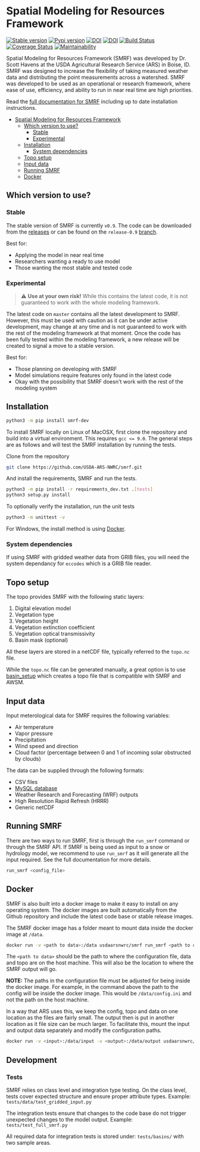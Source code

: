 # Spatial Modeling for Resources Framework

[![Stable version](https://img.shields.io/badge/stable%20version-v0.9-blue)](https://img.shields.io/badge/stable%20version-v0.9-blue)
[![Pypi version](https://img.shields.io/pypi/v/smrf-dev)](https://img.shields.io/pypi/v/smrf-dev)
[![DOI](https://zenodo.org/badge/DOI/10.5281/zenodo.898158.svg)](https://doi.org/10.5281/zenodo.898158)
[![DOI](https://readthedocs.org/projects/smrf/badge/)](https://smrf.readthedocs.io)
[![Build Status](https://travis-ci.com/USDA-ARS-NWRC/smrf.svg?branch=master)](https://travis-ci.com/USDA-ARS-NWRC/smrf)
[![Coverage Status](https://coveralls.io/repos/github/USDA-ARS-NWRC/smrf/badge.svg?branch=master)](https://coveralls.io/github/USDA-ARS-NWRC/smrf?branch=master)
[![Maintainability](https://api.codeclimate.com/v1/badges/128437f4e928e99cace5/maintainability)](https://codeclimate.com/github/USDA-ARS-NWRC/smrf/maintainability)

Spatial Modeling for Resources Framework (SMRF) was developed by Dr. Scott Havens at the USDA Agricultural Research Service (ARS) in Boise, ID. SMRF was designed to increase the flexibility of taking measured weather data and distributing the point measurements across a watershed. SMRF was developed to be used as an operational or research framework, where ease of use, efficiency, and ability to run in near real time are high priorities.

Read the [full documentation for SMRF](https://smrf.readthedocs.io) including up to date installation instructions.

- [Spatial Modeling for Resources Framework](#spatial-modeling-for-resources-framework)
  - [Which version to use?](#which-version-to-use)
    - [Stable](#stable)
    - [Experimental](#experimental)
  - [Installation](#installation)
    - [System dependencies](#system-dependencies)
  - [Topo setup](#topo-setup)
  - [Input data](#input-data)
  - [Running SMRF](#running-smrf)
  - [Docker](#docker)

## Which version to use?

### Stable

The stable version of SMRF is currently `v0.9`. The code can be downloaded from the [releases](https://github.com/USDA-ARS-NWRC/smrf/releases) or can be found on the `release-0.9` [branch](https://github.com/USDA-ARS-NWRC/smrf/tree/release-0.9).

Best for:

- Applying the model in near real time
- Researchers wanting a ready to use model
- Those wanting the most stable and tested code

### Experimental

> :warning: **Use at your own risk!** While this contains the latest code, it is not guaranteed to work with the whole modeling framework.

The latest code on `master` contains all the latest development to SMRF. However, this must be used with caution as it can be under active development, may change at any time and is not guaranteed to work with the rest of the modeling framework at that moment. Once the code has been fully tested within the modeling framework, a new release will be created to signal a move to a stable version.

Best for:

- Those planning on developing with SMRF
- Model simulations require features only found in the latest code
- Okay with the possibility that SMRF doesn't work with the rest of the modeling system

## Installation

```bash
python3 -m pip install smrf-dev
```

To install SMRF locally on Linux of MacOSX, first clone the repository and build into a virtual environment. This requires `gcc <= 9.0`. The general steps are as follows and will test the SMRF installation by running the tests.

Clone from the repository

```bash
git clone https://github.com/USDA-ARS-NWRC/smrf.git
```

And install the requirements, SMRF and run the tests.

```bash
python3 -m pip install -r requirements_dev.txt .[tests]
python3 setup.py install
```

To optionally verify the installation, run the unit tests

```bash
python3 -m unittest -v
```

For Windows, the install method is using [Docker](#Docker).

### System dependencies

If using SMRF with gridded weather data from GRIB files, you will need the system dependancy for `eccodes` which is a GRIB file reader.

## Topo setup

The topo provides SMRF with the following static layers:

1. Digital elevation model
2. Vegetation type
3. Vegetation height
4. Vegetation extinction coefficient
5. Vegetation optical transmissivity
6. Basin mask (optional)

All these layers are stored in a netCDF file, typically referred to the `topo.nc` file.

While the `topo.nc` file can be generated manually, a great option is to use [basin_setup](https://github.com/USDA-ARS-NWRC/basin_setup) which creates a topo file that is compatible with SMRF and AWSM.

## Input data

Input meterological data for SMRF requires the following variables:

- Air temperature
- Vapor pressure
- Precipitation
- Wind speed and direction
- Cloud factor (percentage between 0 and 1 of incoming solar obstructed by clouds)

The data can be supplied through the following formats:

- CSV files
- [MySQL database](https://github.com/USDA-ARS-NWRC/weather_database)
- Weather Research and Forecasting (WRF) outputs
- High Resolution Rapid Refresh (HRRR)
- Generic netCDF

## Running SMRF

There are two ways to run SMRF, first is through the `run_smrf` command or through the SMRF API. If SMRF is being used as input to a snow or hydrology model, we recommend to use `run_smrf` as it will generate all the input required. See the full documentation for more details.

```bash
run_smrf <config_file>
```

## Docker

SMRF is also built into a docker image to make it easy to install on any operating system. The docker images are built automatically from the Github repository and include the latest code base or stable release images.

The SMRF docker image has a folder meant to mount data inside the docker image at `/data`.

```bash
docker run -v <path to data>:/data usdaarsnwrc/smrf run_smrf <path to config>
```

The `<path to data>` should be the path to where the configuration file, data and topo are on the host machine. This will also be the location to where the SMRF output will go.

**NOTE:** The paths in the configuration file must be adjusted for being inside the docker image. For example, in the command above the path to the config will be inside the docker image. This would be `/data/config.ini` and not the path on the host machine.

In a way that ARS uses this, we keep the config, topo and data on one location as the files are fairly small. The output then is put in another location as it file size can be much larger. To facilitate this, mount the input and output data separately and modify the configuration paths.

```bash
docker run -v <input>:/data/input -v <output>:/data/output usdaarsnwrc/smrf run_smrf <path to config>
```

## Development

### Tests
SMRF relies on class level and integration type testing.
On the class level, tests cover expected structure and ensure proper attribute types.
Example: `tests/data/test_gridded_input.py`

The integration tests ensure that changes to the code base do not trigger unexpected changes to the model output.
Example: `tests/test_full_smrf.py`

All required data for integration tests is stored under: `tests/basins/` with two sample areas.
